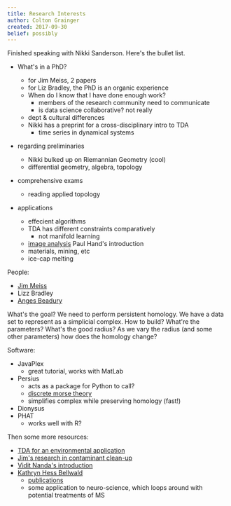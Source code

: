 ```yaml
---
title: Research Interests
author: Colton Grainger
created: 2017-09-30
belief: possibly
---
```


Finished speaking with Nikki Sanderson. Here's the bullet list.

- What's in a PhD?
	- for Jim Meiss, 2 papers
	- for Liz Bradley, the PhD is an organic experience
	- When do I know that I have done enough work?
		- members of the research community need to communicate
		- is data science collaborative? not really
	- dept & cultural differences
	- Nikki has a preprint for a cross-disciplinary intro to TDA
		- time series in dynamical systems

- regarding preliminaries
	- Nikki bulked up on Riemannian Geometry (cool)
	- differential geometry, algebra, topology
- comprehensive exams
	- reading applied topology

- applications
	- effecient algorithms
	- TDA has different constraints comparatively
		- not manifold learning
	- [image analysis](https://youtu.be/GKlcY1bIYDk) Paul Hand's introduction
	- materials, mining, etc
	- ice-cap melting

People:
- [Jim Meiss](http://amath.colorado.edu/faculty/jdm/)
- Lizz Bradley
- [Anges Beadury](https://sites.google.com/view/agnesbeaudry)

What's the goal? We need to perform persistent homology. We have a data set to represent as a simplicial complex. How to build? What're the parameters? What's the good radius? As we vary the radius (and some other parameters) how does the homology change?

Software: 
- JavaPlex
	- great tutorial, works with MatLab
- Persius 
	- acts as a package for Python to call?
	- [discrete morse theory](https://en.wikipedia.org/wiki/Discrete_Morse_theory)
	- simplifies complex while preserving homology (fast!)
- Dionysus
- PHAT
	- works well with R?

Then some more resources:
- [TDA for an environmental application](https://link.springer.com/chapter/10.1007/978-3-319-30379-6_22)
- [Jim's research in contaminant clean-up](http://amath.colorado.edu/faculty/jdm/research.html#Groundwater)
- [Vidit Nanda's introduction](https://www.youtube.com/watch?v=JqajfI4-WnM)
- [Kathryn Hess Bellwald](https://hessbellwald-lab.epfl.ch/HessBellwald)
	- [publications](https://hessbellwald-lab.epfl.ch/publications)
	- some application to neuro-science, which loops around with potential treatments of MS


